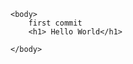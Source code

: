 
<html>
    <head>
        <title>Hello World</title>
    </head>

    <body>
        first commit
        <h1> Hello World</h1>

    </body>
</html>
